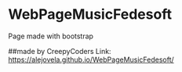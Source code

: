 # WebPageMusicFedesoft
Page made with bootstrap

##made by CreepyCoders
Link: https://alejovela.github.io/WebPageMusicFedesoft/
